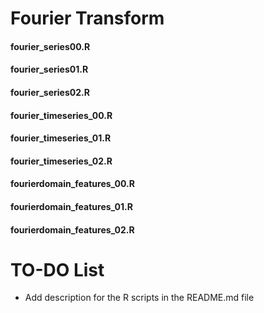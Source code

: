 Fourier Transform
========


#### fourier_series00.R
#### fourier_series01.R
#### fourier_series02.R
#### fourier_timeseries_00.R
#### fourier_timeseries_01.R
#### fourier_timeseries_02.R
#### fourierdomain_features_00.R
#### fourierdomain_features_01.R
#### fourierdomain_features_02.R



# TO-DO List
* Add description for the R scripts in the README.md file
